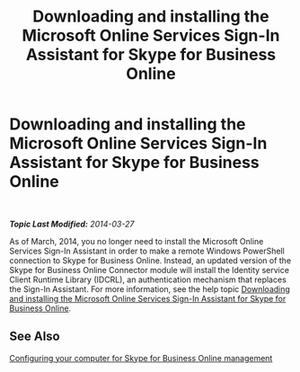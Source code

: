 ﻿---
title: Downloading and installing the Microsoft Online Services Sign-In Assistant for Skype for Business Online
TOCTitle: Downloading and installing the Microsoft Online Services Sign-In Assistant
ms:assetid: 73a796d4-0924-4d87-b0f0-39efd1090f2d
ms:mtpsurl: https://technet.microsoft.com/en-us/library/Dn362821(v=OCS.15)
ms:contentKeyID: 56558809
ms.date: 05/04/2015
mtps_version: v=OCS.15
---

<div data-xmlns="http://www.w3.org/1999/xhtml">

<div class="topic" data-xmlns="http://www.w3.org/1999/xhtml" data-msxsl="urn:schemas-microsoft-com:xslt" data-cs="http://msdn.microsoft.com/en-us/">

<div data-asp="http://msdn2.microsoft.com/asp">

# Downloading and installing the Microsoft Online Services Sign-In Assistant for Skype for Business Online

</div>

<div id="mainSection">

<div id="mainBody">

<span> </span>

_**Topic Last Modified:** 2014-03-27_

As of March, 2014, you no longer need to install the Microsoft Online Services Sign-In Assistant in order to make a remote Windows PowerShell connection to Skype for Business Online. Instead, an updated version of the Skype for Business Online Connector module will install the Identity service Client Runtime Library (IDCRL), an authentication mechanism that replaces the Sign-In Assistant. For more information, see the help topic [Downloading and installing the Microsoft Online Services Sign-In Assistant for Skype for Business Online](downloading-and-installing-the-microsoft-online-services-sign-in-assistant-for-skype-for-business-online.md).

<div>

## See Also


[Configuring your computer for Skype for Business Online management](configuring-your-computer-for-skype-for-business-online-management.md)  
  

</div>

</div>

<span> </span>

</div>

</div>

</div>

